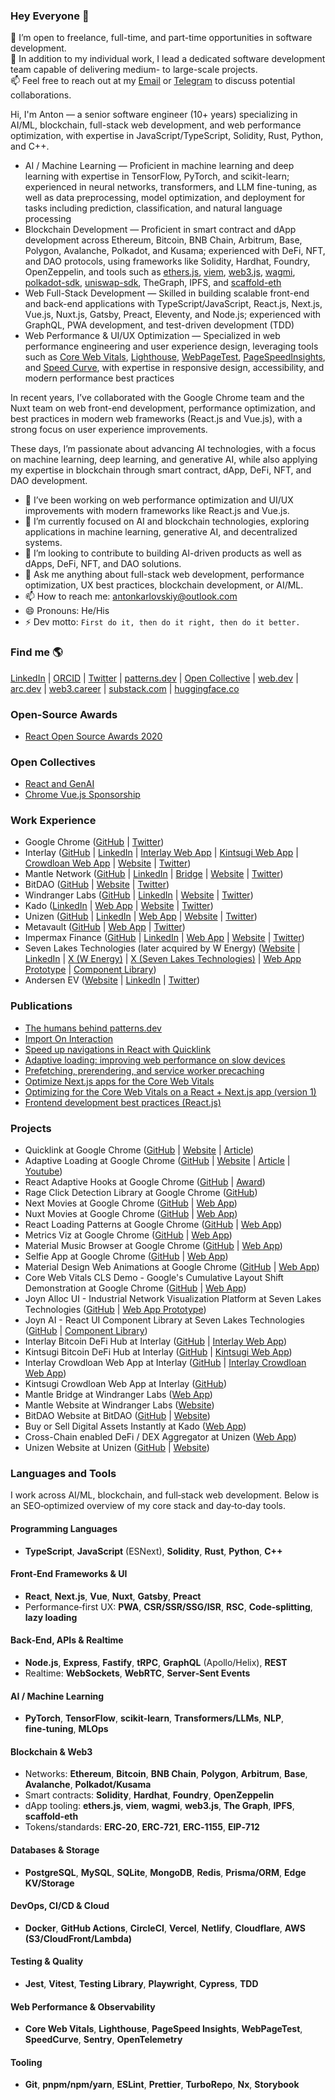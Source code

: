 ### Hey Everyone 👋

💼 I’m open to freelance, full-time, and part-time opportunities in software development.  
👥 In addition to my individual work, I lead a dedicated software development team capable of delivering medium- to large-scale projects.  
📫 Feel free to reach out at my [Email](mailto:antonkarlovskiy@outlook.com) or [Telegram](https://t.me/anton_karlovskiy) to discuss potential collaborations.  

Hi, I'm Anton — a senior software engineer (10+ years) specializing in AI/ML, blockchain, full-stack web development, and web performance optimization, with expertise in JavaScript/TypeScript, Solidity, Rust, Python, and C++.

- AI / Machine Learning — Proficient in machine learning and deep learning with expertise in TensorFlow, PyTorch, and scikit-learn; experienced in neural networks, transformers, and LLM fine-tuning, as well as data preprocessing, model optimization, and deployment for tasks including prediction, classification, and natural language processing
- Blockchain Development — Proficient in smart contract and dApp development across Ethereum, Bitcoin, BNB Chain, Arbitrum, Base, Polygon, Avalanche, Polkadot, and Kusama; experienced with DeFi, NFT, and DAO protocols, using frameworks like Solidity, Hardhat, Foundry, OpenZeppelin, and tools such as [ethers.js](https://github.com/ethers-io/ethers.js), [viem](https://github.com/wevm/viem), [web3.js](https://github.com/web3/web3.js), [wagmi](https://github.com/wevm/wagmi), [polkadot-sdk](https://github.com/paritytech/polkadot-sdk), [uniswap-sdk](https://github.com/Uniswap/sdks), TheGraph, IPFS, and [scaffold-eth](https://github.com/scaffold-eth/scaffold-eth-2)
- Web Full-Stack Development — Skilled in building scalable front-end and back-end applications with TypeScript/JavaScript, React.js, Next.js, Vue.js, Nuxt.js, Gatsby, Preact, Eleventy, and Node.js; experienced with GraphQL, PWA development, and test-driven development (TDD)
- Web Performance & UI/UX Optimization — Specialized in web performance engineering and user experience design, leveraging tools such as [Core Web Vitals](https://web.dev/vitals), [Lighthouse](https://github.com/GoogleChrome/lighthouse), [WebPageTest](https://webpagetest.org), [PageSpeedInsights](https://developers.google.com/speed/pagespeed/insights), and [Speed Curve](https://speedcurve.com), with expertise in responsive design, accessibility, and modern performance best practices

In recent years, I’ve collaborated with the Google Chrome team and the Nuxt team on web front-end development, performance optimization, and best practices in modern web frameworks (React.js and Vue.js), with a strong focus on user experience improvements.

These days, I’m passionate about advancing AI technologies, with a focus on machine learning, deep learning, and generative AI, while also applying my expertise in blockchain through smart contract, dApp, DeFi, NFT, and DAO development.

- 🌱 I’ve been working on web performance optimization and UI/UX improvements with modern frameworks like React.js and Vue.js.
- 🌱 I’m currently focused on AI and blockchain technologies, exploring applications in machine learning, generative AI, and decentralized systems.
- 🤔 I’m looking to contribute to building AI-driven products as well as dApps, DeFi, NFT, and DAO solutions.
- 💬 Ask me anything about full-stack web development, performance optimization, UX best practices, blockchain development, or AI/ML.
- 📫 How to reach me: antonkarlovskiy@outlook.com
- 😄 Pronouns: He/His
- ⚡ Dev motto: `First do it, then do it right, then do it better.`

### Find me 🌎

[LinkedIn](https://www.linkedin.com/in/anton-karlovskiy) | [ORCID](https://orcid.org/0009-0001-3688-3613) | [Twitter](https://x.com/antonkarlovskiy) | [patterns.dev](https://www.patterns.dev/about) | [Open Collective](https://opencollective.com/anton-karlovskiy) | [web.dev](https://web.dev/authors/antonkarlovskiy) | [arc.dev](https://arc.dev/@antonkarlovskiy) | [web3.career](https://web3.career/@antonkarlovskiy) | [substack.com](https://substack.com/@antonkarlovskiy) | [huggingface.co](https://huggingface.co/anton-karlovskiy)

### Open-Source Awards

- [React Open Source Awards 2020](https://osawards.com/react/2020)

### Open Collectives

- [React and GenAI](https://opencollective.com/chrome-react-ai)
- [Chrome Vue.js Sponsorship](https://opencollective.com/chrome-vue)

### Work Experience

- Google Chrome ([GitHub](https://github.com/GoogleChrome) | [Twitter](https://x.com/googlechrome))
- Interlay ([GitHub](https://github.com/interlay) | [LinkedIn](https://www.linkedin.com/company/interlay-network) | [Interlay Web App](https://app.interlay.io) | [Kintsugi Web App](https://kintsugi.interlay.io) | [Crowdloan Web App](https://crowdloan.interlay.io) | [Website](https://www.interlay.io) | [Twitter](https://x.com/interlayhq))
- Mantle Network ([GitHub](https://github.com/mantlenetworkio) | [LinkedIn](https://www.linkedin.com/company/0xmantle) | [Bridge](https://app.mantle.xyz/bridge) | [Website](https://www.mantle.xyz) | [Twitter](https://x.com/0xMantle))
- BitDAO ([GitHub](https://github.com/bitdao-io) | [Website](https://bitdao.io) | [Twitter](https://x.com/bitdao_official))
- Windranger Labs ([GitHub](https://github.com/windranger-io) | [LinkedIn](https://www.linkedin.com/company/windranger) | [Website](https://www.windranger.io) | [Twitter](https://x.com/windrangerlabs))
- Kado ([LinkedIn](https://www.linkedin.com/company/kado-software) | [Web App](https://swapped.com) | [Website](https://www.kado.money) | [Twitter](https://x.com/kado_money))
- Unizen ([GitHub](https://github.com/unizen-io) | [LinkedIn](https://www.linkedin.com/company/unizen-io) | [Web App](https://app.unizen.io) | [Website](https://www.unizen.io) | [Twitter](https://x.com/unizen_io))
- Metavault ([GitHub](https://github.com/metavaultorg) | [Web App](https://metavault.trade) | [Twitter](https://x.com/MetavaultTRADE))
- Impermax Finance ([GitHub](https://github.com/Impermax-Finance) | [LinkedIn](https://www.linkedin.com/company/impermax-finance) | [Web App](https://app.impermax.finance) | [Website](https://www.impermax.finance) | [Twitter](https://x.com/impermaxfinance))
- Seven Lakes Technologies (later acquired by W Energy) ([Website](https://wenergysoftware.com) | [LinkedIn](https://www.linkedin.com/company/wenergysoftware) | [X (W Energy)](https://x.com/wenergysoftware) | [X (Seven Lakes Technologies)](https://x.com/sevenlakestech) | [Web App Prototype](https://joyn-allocation-app.vercel.app) | [Component Library](https://joyn-alloc-fdg-ui-storybook.netlify.app))
- Andersen EV ([Website](https://andersen-ev.com) | [LinkedIn](https://www.linkedin.com/company/andersenev) | [Twitter](https://x.com/andersen_ev))

### Publications

- [The humans behind patterns.dev](https://www.patterns.dev/about)
- [Import On Interaction](https://www.patterns.dev/vanilla/import-on-interaction)
- [Speed up navigations in React with Quicklink](https://web.dev/articles/quicklink)
- [Adaptive loading: improving web performance on slow devices](https://web.dev/articles/adaptive-loading-cds-2019)
- [Prefetching, prerendering, and service worker precaching](https://web.dev/learn/performance/prefetching-prerendering-precaching)
- [Optimize Next.js apps for the Core Web Vitals](https://www.patterns.dev/react/nextjs-vitals)
- [Optimizing for the Core Web Vitals on a React + Next.js app (version 1)](https://docs.google.com/document/d/136WONXn9_Qqhs_wPxwWhsMcAOzVw1HoI8496A9oY6AQ/edit?tab=t.0#heading=h.8bq8e129whbh)
- [Frontend development best practices (React.js)](https://gist.github.com/anton-karlovskiy/44d143bb7be5e03bf1db53d54f4874fa)

### Projects

- Quicklink at Google Chrome ([GitHub](https://github.com/GoogleChromeLabs/quicklink) | [Website](https://getquick.link) | [Article](https://web.dev/articles/quicklink))
- Adaptive Loading at Google Chrome ([GitHub](https://github.com/GoogleChromeLabs/adaptive-loading) | [Website](https://adaptive-loading.web.app) | [Article](https://web.dev/articles/adaptive-loading-cds-2019) | [Youtube](https://www.youtube.com/watch?v=puUPpVrIRkc))
- React Adaptive Hooks at Google Chrome ([GitHub](https://github.com/GoogleChromeLabs/react-adaptive-hooks) | [Award](https://osawards.com/react/2020))
- Rage Click Detection Library at Google Chrome ([GitHub](https://github.com/addyosmani/rage-click))
- Next Movies at Google Chrome ([GitHub](https://github.com/tastejs/next-movies) | [Web App](https://movies-pi.vercel.app))
- Nuxt Movies at Google Chrome ([GitHub](https://github.com/tastejs/nuxt-movies) | [Web App](https://nuxt-movies.vercel.app))
- React Loading Patterns at Google Chrome ([GitHub](https://github.com/anton-karlovskiy/loading-patterns-tool) | [Web App](https://loading-patterns.zaps.dev))
- Metrics Viz at Google Chrome ([GitHub](https://github.com/anton-karlovskiy/cra-metrics-visualizer) | [Web App](https://cra-metrics-visualizer.vercel.app))
- Material Music Browser at Google Chrome ([GitHub](https://github.com/anton-karlovskiy/cra-material-music-browser) | [Web App](https://music.zaps.dev))
- Selfie App at Google Chrome ([GitHub](https://github.com/addyosmani/selfie-app) | [Web App](https://selfie-everyday-app.firebaseapp.com))
- Material Design Web Animations at Google Chrome ([GitHub](https://github.com/anton-karlovskiy/material-design-web-animations-demo) | [Web App](https://animations.zaps.dev))
- Core Web Vitals CLS Demo - Google's Cumulative Layout Shift Demonstration at Google Chrome ([GitHub](https://github.com/addyosmani/launch/tree/dev/web-vitals) | [Web App](https://web-vitals.zaps.dev))
- Joyn Alloc UI - Industrial Network Visualization Platform at Seven Lakes Technologies ([GitHub](https://github.com/anton-karlovskiy/joyn-allocation-app) | [Web App Prototype](https://joyn-allocation-app.vercel.app))
- Joyn AI - React UI Component Library at Seven Lakes Technologies ([GitHub](https://github.com/anton-karlovskiy/joyn-ai-component-library) | [Component Library](https://joyn-alloc-fdg-ui-storybook.netlify.app))
- Interlay Bitcoin DeFi Hub at Interlay ([GitHub](https://github.com/interlay/interbtc-ui) | [Interlay Web App](https://app.interlay.io))
- Kintsugi Bitcoin DeFi Hub at Interlay ([GitHub](https://github.com/interlay/interbtc-ui) | [Kintsugi Web App](https://kintsugi.interlay.io))
- Interlay Crowdloan Web App at Interlay ([GitHub](https://github.com/anton-karlovskiy/interlay-crowdloan) | [Interlay Crowdloan Web App](https://crowdloan.interlay.io))
- Kintsugi Crowdloan Web App at Interlay ([GitHub](https://github.com/anton-karlovskiy/kintsugi-crowdloan))
- Mantle Bridge at Windranger Labs ([Web App](https://bridge.mantle.xyz))
- Mantle Website at Windranger Labs ([Website](https://mantle.xyz))
- BitDAO Website at BitDAO ([GitHub](https://github.com/anton-karlovskiy/bitdao-website) | [Website](https://bitdao.io))
- Buy or Sell Digital Assets Instantly at Kado ([Web App](https://swapped.com))
- Cross-Chain enabled DeFi / DEX Aggregator at Unizen ([Web App](https://app.unizen.io))
- Unizen Website at Unizen ([GitHub](https://github.com/unizen-io/unizen-web) | [Website](https://www.unizen.io))

### Languages and Tools

I work across AI/ML, blockchain, and full‑stack web development. Below is an SEO‑optimized overview of my core stack and day‑to‑day tools.

#### Programming Languages

- **TypeScript**, **JavaScript** (ESNext), **Solidity**, **Rust**, **Python**, **C++**

#### Front‑End Frameworks & UI

- **React**, **Next.js**, **Vue**, **Nuxt**, **Gatsby**, **Preact**
- Performance‑first UX: **PWA**, **CSR/SSR/SSG/ISR**, **RSC**, **Code‑splitting**, **lazy loading**

#### Back‑End, APIs & Realtime

- **Node.js**, **Express**, **Fastify**, **tRPC**, **GraphQL** (Apollo/Helix), **REST**
- Realtime: **WebSockets**, **WebRTC**, **Server‑Sent Events**

#### AI / Machine Learning

- **PyTorch**, **TensorFlow**, **scikit‑learn**, **Transformers/LLMs**, **NLP**, **fine‑tuning**, **MLOps**

#### Blockchain & Web3

- Networks: **Ethereum**, **Bitcoin**, **BNB Chain**, **Polygon**, **Arbitrum**, **Base**, **Avalanche**, **Polkadot/Kusama**
- Smart contracts: **Solidity**, **Hardhat**, **Foundry**, **OpenZeppelin**
- dApp tooling: **ethers.js**, **viem**, **wagmi**, **web3.js**, **The Graph**, **IPFS**, **scaffold‑eth**
- Tokens/standards: **ERC‑20**, **ERC‑721**, **ERC‑1155**, **EIP‑712**

#### Databases & Storage

- **PostgreSQL**, **MySQL**, **SQLite**, **MongoDB**, **Redis**, **Prisma/ORM**, **Edge KV/Storage**

#### DevOps, CI/CD & Cloud

- **Docker**, **GitHub Actions**, **CircleCI**, **Vercel**, **Netlify**, **Cloudflare**, **AWS (S3/CloudFront/Lambda)**

#### Testing & Quality

- **Jest**, **Vitest**, **Testing Library**, **Playwright**, **Cypress**, **TDD**

#### Web Performance & Observability

- **Core Web Vitals**, **Lighthouse**, **PageSpeed Insights**, **WebPageTest**, **SpeedCurve**, **Sentry**, **OpenTelemetry**

#### Tooling

- **Git**, **pnpm/npm/yarn**, **ESLint**, **Prettier**, **TurboRepo**, **Nx**, **Storybook**